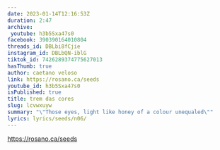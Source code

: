 ```yaml
---
date: 2023-01-14T12:16:53Z
duration: 2:47
archive:
 youtube: h3b5Sxa47s0
facebook: 390390164010804
threads_id: DBLbi8fCjie
instagram_id: DBLbQN-iblG
tiktok_id: 7426289374775627013
hasThumb: true
author: caetano veloso
link: https://rosano.ca/seeds
youtube_id: h3b5Sxa47s0
isPublished: true
title: trem das cores
slug: lcvwxuyw
summary: "\"Those eyes, light like honey of a colour unequaled\""
lyrics: lyrics/seeds/n06/
---
```


https://rosano.ca/seeds
